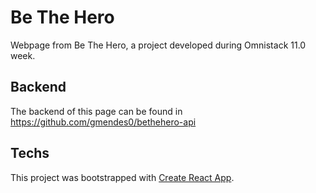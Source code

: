 # Be The Hero

Webpage from Be The Hero, a project developed during Omnistack 11.0 week.

## Backend

The backend of this page can be found in https://github.com/gmendes0/bethehero-api

## Techs

This project was bootstrapped with [Create React App](https://github.com/facebook/create-react-app).

